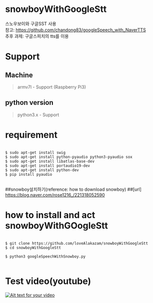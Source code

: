 # snowboyWithGoogleStt<br>

스노우보이와 구글SST 사용<br>
참고: https://github.com/chandong83/googleSpeech_with_NaverTTS<br>
추후 과제: 구글스피치의 tts를 이용<br>

Support
===

Machine
------

> armv7l - Support (Raspberry Pi3)<br>

python version
------
>  python3.x - Support<br>

requirement
===

<pre>
<code>
$ sudo apt-get install swig
$ sudo apt-get install python-pyaudio python3-pyaudio sox
$ sudo apt-get install libatlas-base-dev
$ sudo apt-get install portaudio19-dev
$ sudo apt-get install python-dev
$ pip install pyaudio
</code>
</pre>
##snowboy설치하기(reference: how to download snowboy)
##[url] https://blog.naver.com/rose1216_/221318052590


how to install and act snowboyWithGOogleStt
===
<pre>
<code>
$ git clone https://github.com/loveAlakazam/snowboyWithGoogleStt
$ cd snowboyWithGoogleStt

$ python3 googleSpeechWithSnowboy.py
</code>
</pre>

Test video(youtube)
===

[![Alt text for your video](http://img.youtube.com/vi/T-GD71CLPCUjo/0.jpg)](http://youtube.com/watch?v=GD71CLPCUjo)
<br>

